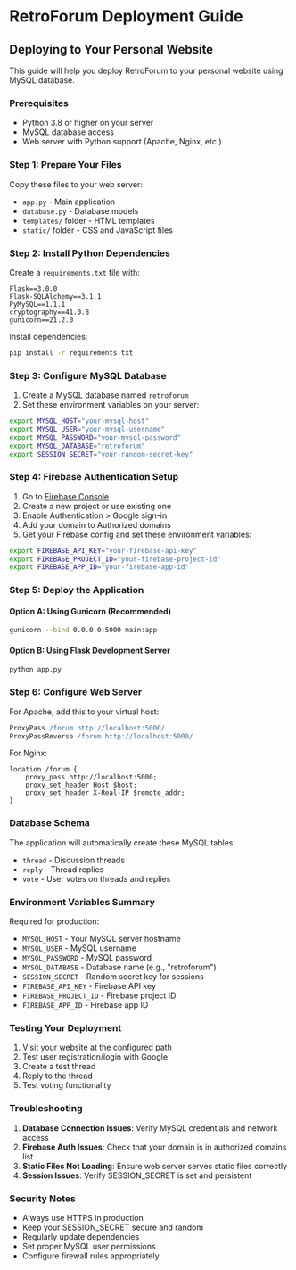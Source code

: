 # RetroForum Deployment Guide

## Deploying to Your Personal Website

This guide will help you deploy RetroForum to your personal website using MySQL database.

### Prerequisites

- Python 3.8 or higher on your server
- MySQL database access
- Web server with Python support (Apache, Nginx, etc.)

### Step 1: Prepare Your Files

Copy these files to your web server:
- `app.py` - Main application
- `database.py` - Database models
- `templates/` folder - HTML templates
- `static/` folder - CSS and JavaScript files

### Step 2: Install Python Dependencies

Create a `requirements.txt` file with:
```
Flask==3.0.0
Flask-SQLAlchemy==3.1.1
PyMySQL==1.1.1
cryptography==41.0.8
gunicorn==21.2.0
```

Install dependencies:
```bash
pip install -r requirements.txt
```

### Step 3: Configure MySQL Database

1. Create a MySQL database named `retroforum`
2. Set these environment variables on your server:

```bash
export MYSQL_HOST="your-mysql-host"
export MYSQL_USER="your-mysql-username"
export MYSQL_PASSWORD="your-mysql-password"
export MYSQL_DATABASE="retroforum"
export SESSION_SECRET="your-random-secret-key"
```

### Step 4: Firebase Authentication Setup

1. Go to [Firebase Console](https://console.firebase.google.com/)
2. Create a new project or use existing one
3. Enable Authentication > Google sign-in
4. Add your domain to Authorized domains
5. Get your Firebase config and set these environment variables:

```bash
export FIREBASE_API_KEY="your-firebase-api-key"
export FIREBASE_PROJECT_ID="your-firebase-project-id"
export FIREBASE_APP_ID="your-firebase-app-id"
```

### Step 5: Deploy the Application

#### Option A: Using Gunicorn (Recommended)
```bash
gunicorn --bind 0.0.0.0:5000 main:app
```

#### Option B: Using Flask Development Server
```bash
python app.py
```

### Step 6: Configure Web Server

For Apache, add this to your virtual host:
```apache
ProxyPass /forum http://localhost:5000/
ProxyPassReverse /forum http://localhost:5000/
```

For Nginx:
```nginx
location /forum {
    proxy_pass http://localhost:5000;
    proxy_set_header Host $host;
    proxy_set_header X-Real-IP $remote_addr;
}
```

### Database Schema

The application will automatically create these MySQL tables:
- `thread` - Discussion threads
- `reply` - Thread replies
- `vote` - User votes on threads and replies

### Environment Variables Summary

Required for production:
- `MYSQL_HOST` - Your MySQL server hostname
- `MYSQL_USER` - MySQL username
- `MYSQL_PASSWORD` - MySQL password
- `MYSQL_DATABASE` - Database name (e.g., "retroforum")
- `SESSION_SECRET` - Random secret key for sessions
- `FIREBASE_API_KEY` - Firebase API key
- `FIREBASE_PROJECT_ID` - Firebase project ID
- `FIREBASE_APP_ID` - Firebase app ID

### Testing Your Deployment

1. Visit your website at the configured path
2. Test user registration/login with Google
3. Create a test thread
4. Reply to the thread
5. Test voting functionality

### Troubleshooting

1. **Database Connection Issues**: Verify MySQL credentials and network access
2. **Firebase Auth Issues**: Check that your domain is in authorized domains list
3. **Static Files Not Loading**: Ensure web server serves static files correctly
4. **Session Issues**: Verify SESSION_SECRET is set and persistent

### Security Notes

- Always use HTTPS in production
- Keep your SESSION_SECRET secure and random
- Regularly update dependencies
- Set proper MySQL user permissions
- Configure firewall rules appropriately